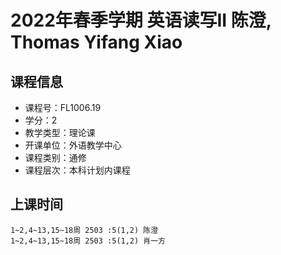 # 2022年春季学期 英语读写II 陈澄, Thomas Yifang Xiao






## 课程信息

- 课程号：FL1006.19
- 学分：2
- 教学类型：理论课
- 开课单位：外语教学中心
- 课程类别：通修
- 课程层次：本科计划内课程

## 上课时间

```
1~2,4~13,15~18周 2503 :5(1,2) 陈澄
1~2,4~13,15~18周 2503 :5(1,2) 肖一方
```

